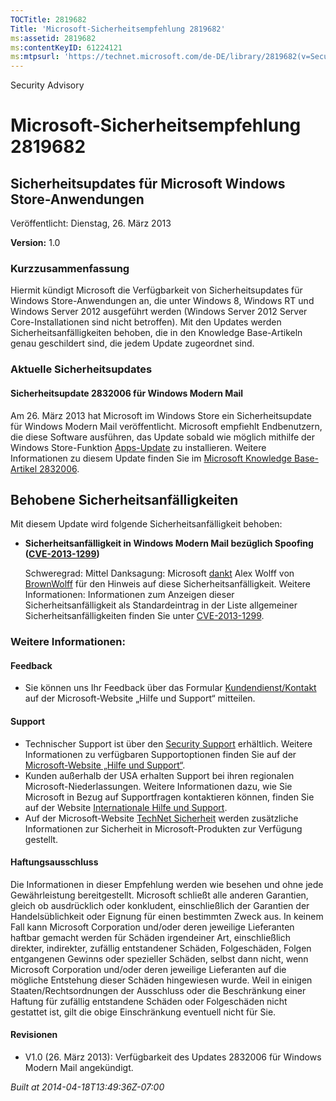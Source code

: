 ```yaml
---
TOCTitle: 2819682
Title: 'Microsoft-Sicherheitsempfehlung 2819682'
ms:assetid: 2819682
ms:contentKeyID: 61224121
ms:mtpsurl: 'https://technet.microsoft.com/de-DE/library/2819682(v=Security.10)'
---
```


Security Advisory

Microsoft-Sicherheitsempfehlung 2819682
=======================================

Sicherheitsupdates für Microsoft Windows Store-Anwendungen
----------------------------------------------------------

Veröffentlicht: Dienstag, 26. März 2013

**Version:** 1.0

### Kurzzusammenfassung

Hiermit kündigt Microsoft die Verfügbarkeit von Sicherheitsupdates für Windows Store-Anwendungen an, die unter Windows 8, Windows RT und Windows Server 2012 ausgeführt werden (Windows Server 2012 Server Core-Installationen sind nicht betroffen). Mit den Updates werden Sicherheitsanfälligkeiten behoben, die in den Knowledge Base-Artikeln genau geschildert sind, die jedem Update zugeordnet sind.

### Aktuelle Sicherheitsupdates

#### Sicherheitsupdate 2832006 für Windows Modern Mail

Am 26. März 2013 hat Microsoft im Windows Store ein Sicherheitsupdate für Windows Modern Mail veröffentlicht. Microsoft empfiehlt Endbenutzern, die diese Software ausführen, das Update sobald wie möglich mithilfe der Windows Store-Funktion [Apps-Update](https://technet.microsoft.com/de-DE/library/updates(v=Security.10)) zu installieren. Weitere Informationen zu diesem Update finden Sie im [Microsoft Knowledge Base-Artikel 2832006](http://support.microsoft.com/kb/2832006).

Behobene Sicherheitsanfälligkeiten
----------------------------------

<span></span>
Mit diesem Update wird folgende Sicherheitsanfälligkeit behoben:

-   **Sicherheitsanfälligkeit in Windows Modern Mail bezüglich Spoofing** **(**[**CVE-2013-1299**](http://www.cve.mitre.org/cgi-bin/cvename.cgi?name=cve-2013-1299)**)**

    Schweregrad: Mittel
    Danksagung: Microsoft [dankt](http://www.microsoft.com/germany/technet/sicherheit/bulletins/policy.mspx) Alex Wolff von [BrownWolff](http://www.brownwolff.co.uk) für den Hinweis auf diese Sicherheitsanfälligkeit.
    Weitere Informationen: Informationen zum Anzeigen dieser Sicherheitsanfälligkeit als Standardeintrag in der Liste allgemeiner Sicherheitsanfälligkeiten finden Sie unter [CVE-2013-1299](http://www.cve.mitre.org/cgi-bin/cvename.cgi?name=cve-2013-1299).

### Weitere Informationen:

#### Feedback

-   Sie können uns Ihr Feedback über das Formular [Kundendienst/Kontakt](https://support.microsoft.com/common/survey.aspx?scid=sw;en;1257&showpage=1&ws=technet&sd=tech) auf der Microsoft-Website „Hilfe und Support“ mitteilen.

#### Support

-   Technischer Support ist über den [Security Support](http://go.microsoft.com/fwlink/?linkid=21131) erhältlich. Weitere Informationen zu verfügbaren Supportoptionen finden Sie auf der [Microsoft-Website „Hilfe und Support“](http://support.microsoft.com/).
-   Kunden außerhalb der USA erhalten Support bei ihren regionalen Microsoft-Niederlassungen. Weitere Informationen dazu, wie Sie Microsoft in Bezug auf Supportfragen kontaktieren können, finden Sie auf der Website [Internationale Hilfe und Support](http://go.microsoft.com/fwlink/?linkid=21155).
-   Auf der Microsoft-Website [TechNet Sicherheit](http://technet.microsoft.com/de-de/security/default.aspx) werden zusätzliche Informationen zur Sicherheit in Microsoft-Produkten zur Verfügung gestellt.

#### Haftungsausschluss

Die Informationen in dieser Empfehlung werden wie besehen und ohne jede Gewährleistung bereitgestellt. Microsoft schließt alle anderen Garantien, gleich ob ausdrücklich oder konkludent, einschließlich der Garantien der Handelsüblichkeit oder Eignung für einen bestimmten Zweck aus. In keinem Fall kann Microsoft Corporation und/oder deren jeweilige Lieferanten haftbar gemacht werden für Schäden irgendeiner Art, einschließlich direkter, indirekter, zufällig entstandener Schäden, Folgeschäden, Folgen entgangenen Gewinns oder spezieller Schäden, selbst dann nicht, wenn Microsoft Corporation und/oder deren jeweilige Lieferanten auf die mögliche Entstehung dieser Schäden hingewiesen wurde. Weil in einigen Staaten/Rechtsordnungen der Ausschluss oder die Beschränkung einer Haftung für zufällig entstandene Schäden oder Folgeschäden nicht gestattet ist, gilt die obige Einschränkung eventuell nicht für Sie.

#### Revisionen

-   V1.0 (26. März 2013): Verfügbarkeit des Updates 2832006 für Windows Modern Mail angekündigt.

*Built at 2014-04-18T13:49:36Z-07:00*
